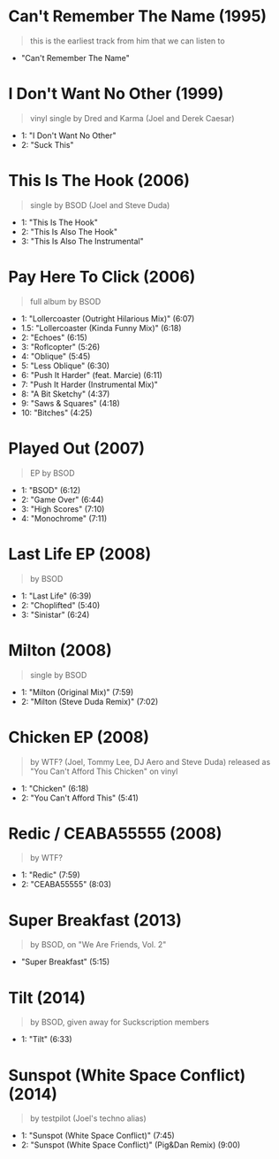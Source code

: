 # Can't Remember The Name (1995)

> this is the earliest track from him that we can listen to
- "Can't Remember The Name"

# I Don't Want No Other (1999)

> vinyl single by Dred and Karma (Joel and Derek Caesar)
- 1: "I Don't Want No Other"
- 2: "Suck This"

# This Is The Hook (2006)

> single by BSOD (Joel and Steve Duda)
- 1: "This Is The Hook"
- 2: "This Is Also The Hook"
- 3: "This Is Also The Instrumental"

# Pay Here To Click (2006)

> full album by BSOD
- 1: "Lollercoaster (Outright Hilarious Mix)" (6:07)
- 1.5: "Lollercoaster (Kinda Funny Mix)" (6:18)
- 2: "Echoes" (6:15)
- 3: "Roflcopter" (5:26)
- 4: "Oblique" (5:45)
- 5: "Less Oblique" (6:30)
- 6: "Push It Harder" (feat. Marcie) (6:11)
- 7: "Push It Harder (Instrumental Mix)"
- 8: "A Bit Sketchy" (4:37)
- 9: "Saws & Squares" (4:18)
- 10: "Bitches" (4:25)

# Played Out (2007)

> EP by BSOD
- 1: "BSOD" (6:12)
- 2: "Game Over" (6:44)
- 3: "High Scores" (7:10)
- 4: "Monochrome" (7:11)

# Last Life EP (2008)

> by BSOD
- 1: "Last Life" (6:39)
- 2: "Choplifted" (5:40)
- 3: "Sinistar" (6:24)

# Milton (2008)

> single by BSOD
- 1: "Milton (Original Mix)" (7:59)
- 2: "Milton (Steve Duda Remix)" (7:02)

# Chicken EP (2008)

> by WTF? (Joel, Tommy Lee, DJ Aero and Steve Duda)
> released as "You Can't Afford This Chicken" on vinyl
- 1: "Chicken" (6:18)
- 2: "You Can't Afford This" (5:41)

# Redic / CEABA55555 (2008)

> by WTF?
- 1: "Redic" (7:59)
- 2: "CEABA55555" (8:03)

# Super Breakfast (2013)

> by BSOD, on "We Are Friends, Vol. 2"
- "Super Breakfast" (5:15)

# Tilt (2014)

> by BSOD, given away for Suckscription members
- 1: "Tilt" (6:33)

# Sunspot (White Space Conflict) (2014)

> by testpilot (Joel's techno alias)
- 1: "Sunspot (White Space Conflict)" (7:45)
- 2: "Sunspot (White Space Conflict)" (Pig&Dan Remix) (9:00)
